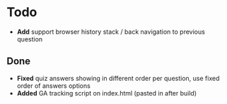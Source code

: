 # Todo

- **Add** support browser history stack / back navigation to previous question

## Done

- **Fixed** quiz answers showing in different order per question, use fixed order of answers options
- **Added** GA tracking script on index.html (pasted in after build)
